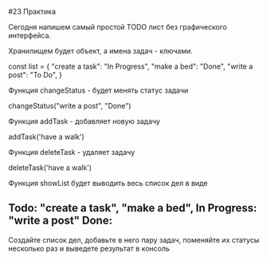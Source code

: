#23 Практика 

Сегодня напишем самый простой TODO лист без графического интерфейса.

Хранилищем будет объект, а имена задач - ключами. 

const list = {
 "create a task": "In Progress",
 "make a bed": "Done",
 "write a post": "To Do",
}

Функция changeStatus - будет менять статус задачи 

changeStatus("write a post", "Done")

Функция addTask - добавляет новую задачу

addTask('have a walk')

Функция deleteTask - удаляет задачу

deleteTask('have a walk')

Функция showList будет выводить весь список дел в виде 

Todo: 
 "create a task",
 "make a bed",
In Progress: 
 "write a post"
Done:
 -

Создайте список дел, добавьте в него пару задач, поменяйте их статусы несколько раз и выведете результат в консоль